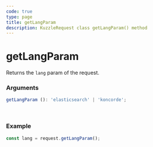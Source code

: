 ```yaml
---
code: true
type: page
title: getLangParam
description: KuzzleRequest class getLangParam() method
---
```


# getLangParam

Returns the `lang` param of the request.

### Arguments

```ts
getLangParam (): 'elasticsearch' | 'koncorde';
```

</br>

### Example

```ts
const lang = request.getLangParam();
```
